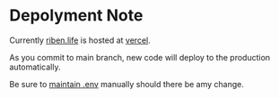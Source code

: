 # Depolyment Note


Currently [riben.life](https://riben.life) is hosted at [vercel](https://vercel.com).

As you commit to main branch, new code will deploy to the production automatically.

Be sure to [maintain .env](https://vercel.com/mingsters-projects/legod/settings/environment-variables) manually should there be amy change.

